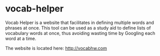 # vocab-helper

Vocab Helper is a website that facilitates in defining multiple words and phrases at once. This tool can be used as a study aid to define lists of vocabulary words at once, thus avoiding wasting time by Googling each word at a time.

The website is located here: http://vocabhw.com
